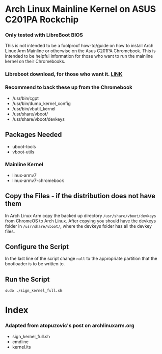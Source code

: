# Arch Linux Mainline Kernel on ASUS C201PA Rockchip
### Only tested with LibreBoot BIOS
This is not intended to be a foolproof how-to/guide on how to install
Arch Linux Arm Mainline or otherwise on the Asus C201PA Chromebook.
This is intended to be helpful information for those who want to 
run the mainline kernel on their Chromebooks.


### Libreboot download, for those who want it. [LINK](https://www.mirrorservice.org/sites/libreboot.org/release/stable/20160902/rom/depthcharge/)

### Recommend to back these up from the Chromebook
* /usr/bin/cgpt
* /usr/bin/dump_kernel_config
* /usr/bin/vbutil_kernel
* /usr/share/vboot/
* /usr/share/vboot/devkeys

## Packages Needed
* uboot-tools
* vboot-utils
### Mainline Kernel
* linux-armv7
* linux-armv7-chromebook

## Copy the Files - if the distribution does not have them
In Arch Linux Arm copy the backed up directory `/usr/share/vboot/devkeys`
from ChromeOS to Arch Linux. After copying you should have the devkeys 
folder in `/usr/share/vboot/`, where the devkeys folder has all the devkey
files.

## Configure the Script
In the last line of the script change `null` to the appropriate 
partition that the bootloader is to be written to.

## Run the Script
`sudo ./sign_kernel_full.sh`

# Index
### Adapted from atopuzovic's post on archlinuxarm.org
* sign_kernel_full.sh
* cmdline
* kernel.its
